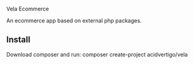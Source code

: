 Vela Ecommerce

An ecommerce app based on external php packages.

## Install

Download composer and run:
composer create-project acidvertigo/vela


